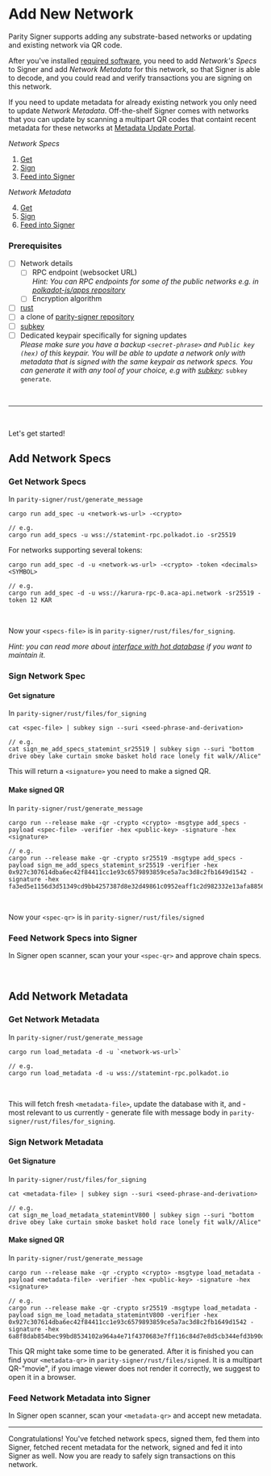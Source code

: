 # Add New Network

Parity Signer supports adding any substrate-based networks or updating and existing network via QR code.

After you've installed [required software](#Prerequisites), you need to add *Network's Specs* to Signer and add *Network Metadata* for this network, so that Signer is able to decode, and you could read and verify transactions you are signing on this network.

If you need to update metadata for already existing network you only need to update *Network Metadata*.
Off-the-shelf Signer comes with networks that you can update by scanning a multipart QR codes that containt recent metadata for these networks at [Metadata Update Portal](https://metadata.parity.io/).

*Network Specs*

1. [Get](#get-network-spec)
2. [Sign](#sign-network-spec)
3. [Feed into Signer](#feed-network-spec-into-signer)

*Network Metadata*

4. [Get](#get-network-metadata)
5. [Sign](#sign-network-metadata)
6. [Feed into Signer](#feed-network-metadata-into-signer)

### Prerequisites

- [ ] Network details
    - [ ] RPC endpoint (websocket URL)\
    *Hint: You can RPC endpoints for some of the public networks e.g. in [polkadot-js/apps repository](https://github.com/polkadot-js/apps/tree/master/packages/apps-config/src/endpoints)*
    - [ ] Encryption algorithm
- [ ] [rust](https://www.rust-lang.org/tools/install)
- [ ] a clone of [parity-signer repository](https://github.com/paritytech/parity-signer)
- [ ] [subkey](https://docs.substrate.io/v3/tools/subkey/#installation)
- [ ] Dedicated keypair specifically for signing updates\
*Please make sure you have a backup `<secret-phrase>` and `Public key (hex)` of this keypair. You will be able to update a network only with metadata that is signed with the same keypair as network specs. You can generate it with any tool of your choice, e.g with [subkey](https://docs.substrate.io/v3/tools/subkey/#installation):* `subkey generate`.

<!-- "TODO suggested strategy to handle this keypair: password 
derivation, dedicated signer -->

<br/>

---

<br/>

Let's get started!

## Add Network Specs

### Get Network Specs

In `parity-signer/rust/generate_message`

```
cargo run add_spec -u <network-ws-url> -<crypto>

```
```
// e.g.
cargo run add_specs -u wss://statemint-rpc.polkadot.io -sr25519

```

For networks supporting several tokens:

```
cargo run add_spec -d -u <network-ws-url> -<crypto> -token <decimals> <SYMBOL>

```
```
// e.g.
cargo run add_spec -d -u wss://karura-rpc-0.aca-api.network -sr25519 -token 12 KAR

```

<br/>

Now your `<specs-file>` is in `parity-signer/rust/files/for_signing`.

*Hint: you can read more about [interface with hot database](https://github.com/paritytech/parity-signer/blob/master/rust/generate_message/src/lib.rs) if you want to maintain it.*

<!-- TODO more about hot database, suggested use of hot database" -->

### Sign Network Spec

#### Get signature

In `parity-signer/rust/files/for_signing`

```
cat <spec-file> | subkey sign --suri <seed-phrase-and-derivation>
```

```
// e.g.
cat sign_me_add_specs_statemint_sr25519 | subkey sign --suri "bottom drive obey lake curtain smoke basket hold race lonely fit walk//Alice"
```

This will return a `<signature>` you need to make a signed QR.

#### Make signed QR

In `parity-signer/rust/generate_message`

```
cargo run --release make -qr -crypto <crypto> -msgtype add_specs -payload <spec-file> -verifier -hex <public-key> -signature -hex <signature>
```

```
// e.g.
cargo run --release make -qr -crypto sr25519 -msgtype add_specs -payload sign_me_add_specs_statemint_sr25519 -verifier -hex 0x927c307614dba6ec42f84411cc1e93c6579893859ce5a7ac3d8c2fb1649d1542 -signature -hex fa3ed5e1156d3d51349cd9bb4257387d8e32d49861c0952eaff1c2d982332e13afa8856bb6dfc684263aa3570499e067d4d78ea2dfa7a9b85e8ea273d3a81a86
```

<br/>

Now your `<spec-qr>` is in `parity-signer/rust/files/signed`

### Feed Network Specs into Signer

In Signer open scanner, scan your your `<spec-qr>` and approve chain specs.

<br/>

## Add Network Metadata

### Get Network Metadata

In `parity-signer/rust/generate_message`

```
cargo run load_metadata -d -u `<network-ws-url>`
```

```
// e.g.
cargo run load_metadata -d -u wss://statemint-rpc.polkadot.io
```

<br/>

This will fetch fresh `<metadata-file>`, update the database with it, and - most relevant to us currently - generate file with message body in `parity-signer/rust/files/for_signing`. 

### Sign Network Metadata

#### Get Signature

In `parity-signer/rust/files/for_signing`

```
cat <metadata-file> | subkey sign --suri <seed-phrase-and-derivation>
```

```
// e.g.
cat sign_me_load_metadata_statemintV800 | subkey sign --suri "bottom drive obey lake curtain smoke basket hold race lonely fit walk//Alice"
```

#### Make signed QR

In `parity-signer/rust/generate_message`

```
cargo run --release make -qr -crypto <crypto> -msgtype load_metadata -payload <metadata-file> -verifier -hex <public-key> -signature -hex <signature>
```

```
// e.g.
cargo run --release make -qr -crypto sr25519 -msgtype load_metadata -payload sign_me_load_metadata_statemintV800 -verifier -hex 0x927c307614dba6ec42f84411cc1e93c6579893859ce5a7ac3d8c2fb1649d1542 -signature -hex 6a8f8dab854bec99bd8534102a964a4e71f4370683e7ff116c84d7e8d5cb344efd3b90d27059b7c8058f5c4a5230b792009c351a16c007237921bcae2ede2d84
```

This QR might take some time to be generated. After it is finished you can find your `<metadata-qr>` in `parity-signer/rust/files/signed`. It is a multipart QR-"movie", if you image viewer does not render it correctly, we suggest to open it in a browser.

### Feed Network Metadata into Signer

In Signer open scanner, scan your `<metadata-qr>` and accept new metadata.

---

Congratulations! You've fetched network specs, signed them, fed them into Signer, fetched recent metadata for the network, signed and fed it into Signer as well. Now you are ready to safely sign transactions on this network.
